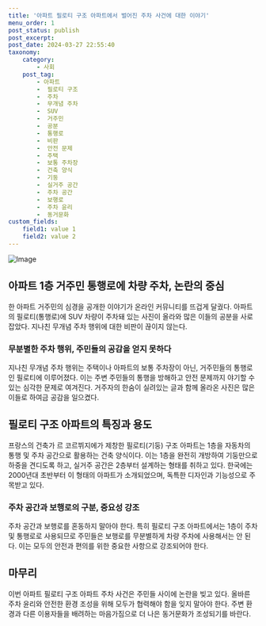 ```yaml
---
title: '아파트 필로티 구조 아파트에서 벌어진 주차 사건에 대한 이야기'
menu_order: 1
post_status: publish
post_excerpt: 
post_date: 2024-03-27 22:55:40
taxonomy:
    category:
        - 사회
    post_tag:
        - 아파트
        -  필로티 구조
        -  주차
        -  무개념 주차
        -  SUV
        -  거주민
        -  공분
        -  통행로
        -  비판
        -  안전 문제
        -  주택
        -  보통 주차장
        -  건축 양식
        -  기둥
        -  실거주 공간
        -  주차 공간
        -  보행로
        -  주차 윤리
        -  동거문화
custom_fields:
    field1: value 1
    field2: value 2
---
```


![Image](https://imgnews.pstatic.net/image/008/2024/03/27/0005017441_001_20240327062001064.jpg?type=w647)

## 아파트 1층 거주민 통행로에 차량 주차, 논란의 중심
한 아파트 거주민의 심경을 공개한 이야기가 온라인 커뮤니티를 뜨겁게 달궜다. 아파트의 필로티(통행로)에 SUV 차량이 주차돼 있는 사진이 올라와 많은 이들의 공분을 사로잡았다. 지나친 무개념 주차 행위에 대한 비판이 끊이지 않는다.
### 무분별한 주차 행위, 주민들의 공감을 얻지 못하다
지나친 무개념 주차 행위는 주택이나 아파트의 보통 주차장이 아닌, 거주민들의 통행로인 필로티에 이루어졌다. 이는 주변 주민들의 통행을 방해하고 안전 문제까지 야기할 수 있는 심각한 문제로 여겨진다. 거주자의 한숨이 실려있는 글과 함께 올라온 사진은 많은 이들로 하여금 공감을 일으켰다.
## 필로티 구조 아파트의 특징과 용도
프랑스의 건축가 르 코르뷔지에가 제창한 필로티(기둥) 구조 아파트는 1층을 자동차의 통행 및 주차 공간으로 활용하는 건축 양식이다. 이는 1층을 완전히 개방하여 기둥만으로 하중을 견디도록 하고, 실거주 공간은 2층부터 설계하는 형태를 취하고 있다. 한국에는 2000년대 초반부터 이 형태의 아파트가 소개되었으며, 독특한 디자인과 기능성으로 주목받고 있다.
### 주차 공간과 보행로의 구분, 중요성 강조
주차 공간과 보행로를 혼동하지 말아야 한다. 특히 필로티 구조 아파트에서는 1층이 주차 및 통행로로 사용되므로 주민들은 보행로를 무분별하게 차량 주차에 사용해서는 안 된다. 이는 모두의 안전과 편의를 위한 중요한 사항으로 강조되어야 한다.
## 마무리
이번 아파트 필로티 구조 아파트 주차 사건은 주민들 사이에 논란을 빚고 있다. 올바른 주차 윤리와 안전한 환경 조성을 위해 모두가 협력해야 함을 잊지 말아야 한다. 주변 환경과 다른 이용자들을 배려하는 마음가짐으로 더 나은 동거문화가 조성되기를 바란다.
